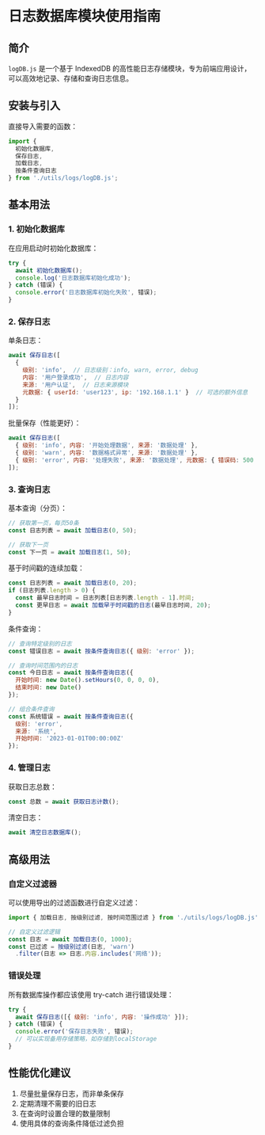 # 日志数据库模块使用指南

## 简介

`logDB.js` 是一个基于 IndexedDB 的高性能日志存储模块，专为前端应用设计，可以高效地记录、存储和查询日志信息。

## 安装与引入

直接导入需要的函数：

```javascript
import { 
  初始化数据库, 
  保存日志, 
  加载日志, 
  按条件查询日志 
} from './utils/logs/logDB.js';
```

## 基本用法

### 1. 初始化数据库

在应用启动时初始化数据库：

```javascript
try {
  await 初始化数据库();
  console.log('日志数据库初始化成功');
} catch (错误) {
  console.error('日志数据库初始化失败', 错误);
}
```

### 2. 保存日志

单条日志：

```javascript
await 保存日志([
  {
    级别: 'info',  // 日志级别：info, warn, error, debug
    内容: '用户登录成功',  // 日志内容
    来源: '用户认证',  // 日志来源模块
    元数据: { userId: 'user123', ip: '192.168.1.1' }  // 可选的额外信息
  }
]);
```

批量保存（性能更好）：

```javascript
await 保存日志([
  { 级别: 'info', 内容: '开始处理数据', 来源: '数据处理' },
  { 级别: 'warn', 内容: '数据格式异常', 来源: '数据处理' },
  { 级别: 'error', 内容: '处理失败', 来源: '数据处理', 元数据: { 错误码: 500 } }
]);
```

### 3. 查询日志

基本查询（分页）：

```javascript
// 获取第一页，每页50条
const 日志列表 = await 加载日志(0, 50);

// 获取下一页
const 下一页 = await 加载日志(1, 50);
```

基于时间戳的连续加载：

```javascript
const 日志列表 = await 加载日志(0, 20);
if (日志列表.length > 0) {
  const 最早日志时间 = 日志列表[日志列表.length - 1].时间;
  const 更早日志 = await 加载早于时间戳的日志(最早日志时间, 20);
}
```

条件查询：

```javascript
// 查询特定级别的日志
const 错误日志 = await 按条件查询日志({ 级别: 'error' });

// 查询时间范围内的日志
const 今日日志 = await 按条件查询日志({ 
  开始时间: new Date().setHours(0, 0, 0, 0),
  结束时间: new Date() 
});

// 组合条件查询
const 系统错误 = await 按条件查询日志({
  级别: 'error',
  来源: '系统',
  开始时间: '2023-01-01T00:00:00Z'
});
```

### 4. 管理日志

获取日志总数：

```javascript
const 总数 = await 获取日志计数();
```

清空日志：

```javascript
await 清空日志数据库();
```

## 高级用法

### 自定义过滤器

可以使用导出的过滤函数进行自定义过滤：

```javascript
import { 加载日志, 按级别过滤, 按时间范围过滤 } from './utils/logs/logDB.js';

// 自定义过滤逻辑
const 日志 = await 加载日志(0, 1000);
const 已过滤 = 按级别过滤(日志, 'warn')
  .filter(日志 => 日志.内容.includes('网络'));
```

### 错误处理

所有数据库操作都应该使用 try-catch 进行错误处理：

```javascript
try {
  await 保存日志([{ 级别: 'info', 内容: '操作成功' }]);
} catch (错误) {
  console.error('保存日志失败', 错误);
  // 可以实现备用存储策略，如存储到localStorage
}
```

## 性能优化建议

1. 尽量批量保存日志，而非单条保存
2. 定期清理不需要的旧日志
3. 在查询时设置合理的数量限制
4. 使用具体的查询条件降低过滤负担 